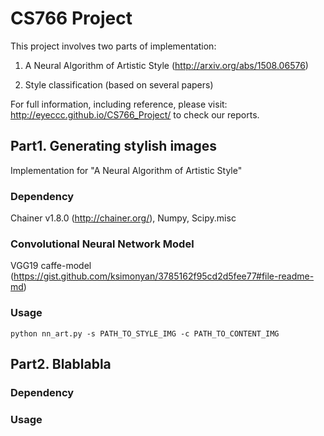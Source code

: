 # CS766 Project

This project involves two parts of implementation: 

1. A Neural Algorithm of Artistic Style (http://arxiv.org/abs/1508.06576)

2. Style classification (based on several papers)

For full information, including reference, please visit: http://eyeccc.github.io/CS766_Project/ to check our reports.

## Part1. Generating stylish images 

Implementation for "A Neural Algorithm of Artistic Style"

### Dependency

Chainer v1.8.0 (http://chainer.org/), Numpy, Scipy.misc

### Convolutional Neural Network Model

VGG19 caffe-model (https://gist.github.com/ksimonyan/3785162f95cd2d5fee77#file-readme-md)

### Usage

```
python nn_art.py -s PATH_TO_STYLE_IMG -c PATH_TO_CONTENT_IMG
```

## Part2. Blablabla

### Dependency

### Usage
